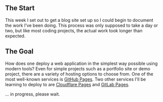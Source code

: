 ## The Start

This week I set out to get a blog site set up so I could begin to document the work I've been doing.
This process was only supposed to take a day or two, but like most coding projects, the actual work
took longer than expected.


## The Goal

How does one deploy a web application in the simplest way possible using modern tools?
Even for simple projects such as a portfolio site or demo project, there are a variety of hosting options to choose from. One of the most well-known services is [GitHub Pages](https://pages.github.com). Two other services I'll be learning to deploy to are [Cloudflare Pages](https://pages.cloudflare.com) and [GitLab Pages](https://docs.gitlab.com/ee/user/project/pages).




... in progress, please wait.



<!-- -----------------------------------------------------------------------
Problem 1 - The Domain...todo?



### To Do

- [ ] go through my notes starting with 2025.02.08. talk about what I did each day
      in working toward getting these websites and this blog to function.
- [ ] ...




- [ ] what did I work on each of the days this week?
- [ ] why did I work on each of these things?
  - 2025.02.06. ...
    - working on projects to list in portfolio
    - listing places to deploy a website to
      - GitHub Pages
      - Cloudflare Pages
      - GitLab Pages
    - working to get bluesaltlabs.com running again
    - worked on keyboard vector using p5.js
  - 2025.02.07. ...
    - worked on site structure ideas
    - learned about the Event API and pointer events
    - learned about drop shadows and using them with vectors / SVGs
    - working on goal tracking (attended webinar)
  - 2025.02.08. ...
    - worked on writing out thoughts on why I got into web development in the first place.
    - connected my keyboard to Tone.js
  - 2025.02.09. ...
    - learned more about Fiverr
  - 2025.02.10. ...
    -
    ..........
  - 2025.02.11. ...
  - 2025.02.12. ...
  - 2025.02.13. ...
  - 2025.02.14. ...






- [ ] why did I start this project?
-->
